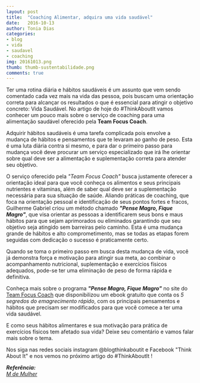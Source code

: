 ```yaml
---
layout: post
title:  "Coaching Alimentar, adquira uma vida saudável"
date:   2016-10-13
author: Tonia Dias
categories: 
- blog
- vida
- saudavel
- coaching
img: 20161013.png
thumb: thumb-sustentabilidade.png
comments: true
---
```


Ter uma rotina diária e hábitos saudáveis é um assunto que vem sendo comentado cada vez mais na vida das pessoa, pois buscam uma orientação correta para alcançar os resultados o que é essencial para atingir o objetivo concreto: Vida Saudável. No artigo de hoje do #ThinkAboutIt vamos conhecer um pouco mais sobre o serviço de coaching para uma alimentação saudável oferecido pela <b>Team Focus Coach</b>.

Adquirir hábitos saudáveis é uma tarefa complicada pois envolve a mudança de hábitos e pensamentos que te levaram ao ganho de peso. Esta é uma luta diária contra si mesmo, e para dar o primeiro passo para mudança você deve procurar um serviço especializado que irá lhe orientar sobre qual deve ser a alimentação e suplementação correta para atender seu objetivo.

O serviço oferecido pela <i>"Team Focus Coach"</i> busca justamente oferecer a orientação ideal para que você conheça os alimentos e seus principais nutrientes e vitaminas, além de saber qual deve ser a suplementação necessária para sua situação de saúde. Aliando práticas de coaching, que foca na orientação pessoal e identificação de seus pontos fortes e fracos, Guilherme Gabriel criou um método chamado <i><b>"Pense Magro, Fique Magro"</b></i>, que visa orientar as pessoas a identificarem seus bons e maus hábitos para que sejam aprimorados ou eliminados garantindo que seu objetivo seja atingido sem barreiras pelo caminho. Esta é uma mudança grande de hábitos e alto comprometimento, mas se todas as etapas forem seguidas com dedicação o sucesso é praticamente certo.

Quando se toma o primeiro passo em busca desta mudança de vida, você já demonstra força e motivação para atingir sua meta, ao combinar o acompanhamento nutricional, suplementação e exercícios físicos adequados, pode-se ter uma eliminação de peso de forma rápida e definitiva.

Conheça mais sobre o programa <i><b>"Pense Magro, Fique Magro"</b></i> no site do <a href="http://teamfocuscoach.com">Team Focus Coach</a> que disponibilizou um ebook gratuito que conta os <i>5 segredos do emagrecimento rápido</i>, com os principais pensamentos e hábitos que precisam ser modificados para que você comece a ter uma vida saudável.

E como seus hábitos alimentares e sua motivação para prática de exercícios físicos tem afetado sua vida? Deixe seu comentário e vamos falar mais sobre o tema.

Nos siga nas redes sociais instagram @blogthinkaboutit e Facebook "Think About It" e nos vemos no próximo artigo do #ThinkAboutIt !

<i>
	<b>Referência: </b><br/>
	<a href="http://mdemulher.abril.com.br/estilo-de-vida/boa-forma/como-os-relogios-inteligentes-te-ajudam-a-ter-uma-rotina-mais-saudavel">M de Mulher</a><br/>
</i>